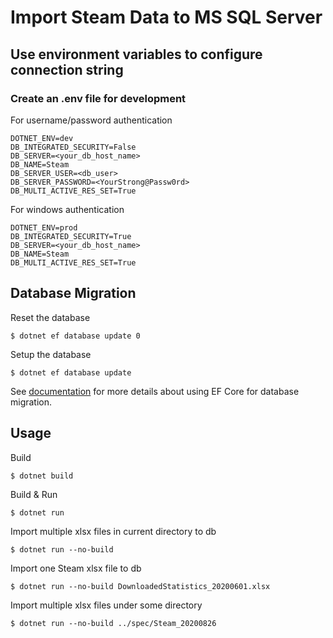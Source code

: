 # Import Steam Data to MS SQL Server

## Use environment variables to configure connection string

### Create an .env file for development

For username/password authentication

```
DOTNET_ENV=dev
DB_INTEGRATED_SECURITY=False
DB_SERVER=<your_db_host_name>
DB_NAME=Steam
DB_SERVER_USER=<db_user>
DB_SERVER_PASSWORD=<YourStrong@Passw0rd>
DB_MULTI_ACTIVE_RES_SET=True
```

For windows authentication

```
DOTNET_ENV=prod
DB_INTEGRATED_SECURITY=True
DB_SERVER=<your_db_host_name>
DB_NAME=Steam
DB_MULTI_ACTIVE_RES_SET=True
```

## Database Migration

Reset the database

```
$ dotnet ef database update 0
```

Setup the database

```
$ dotnet ef database update
```

See [documentation](https://docs.microsoft.com/en-us/ef/core/managing-schemas/migrations/?tabs=dotnet-core-cli) for more details about using EF Core for database migration.

## Usage

Build

```
$ dotnet build
```

Build & Run

```
$ dotnet run
```

Import multiple xlsx files in current directory to db

```
$ dotnet run --no-build
```

Import one Steam xlsx file to db

```
$ dotnet run --no-build DownloadedStatistics_20200601.xlsx
```

Import multiple xlsx files under some directory

```
$ dotnet run --no-build ../spec/Steam_20200826
```
